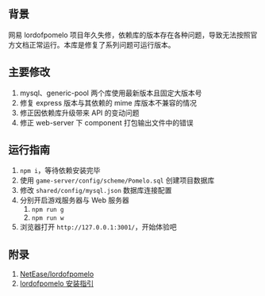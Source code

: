 ## 背景

网易 lordofpomelo 项目年久失修，依赖库的版本存在各种问题，导致无法按照官方文档正常运行。本库是修复了系列问题可运行版本。

## 主要修改
1. mysql、generic-pool 两个库使用最新版本且固定大版本号
2. 修复 express 版本与其依赖的 mime 库版本不兼容的情况
3. 修正因依赖库升级带来 API 的变动问题
4. 修正 web-server 下 component 打包输出文件中的错误

## 运行指南
1. `npm i`，等待依赖安装完毕
2. 使用 `game-server/config/scheme/Pomelo.sql` 创建项目数据库
3. 修改 `shared/config/mysql.json` 数据库连接配置
4. 分别开启游戏服务器与 Web 服务器
    1. `npm run g`
    2. `npm run w`
5. 浏览器打开 `http://127.0.0.1:3001/`，开始体验吧

## 附录
1. [NetEase/lordofpomelo](https://github.com/NetEase/lordofpomelo)
2. [lordofpomelo 安装指引](https://github.com/NetEase/pomelo/wiki/Installation-guide-of-lordofpomelo)
